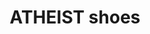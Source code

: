 ---
title: ATHEIST shoes
description: Buy handmade shoes with Bitcoin.
homepage: https://atheist.shoes/
twitter:
---